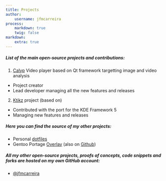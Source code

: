 ```yaml
---
title: Projects
author:
    username: jfmcarreira
process:
    markdown: true
    twig: false
markdown:
    extra: true
---
```


##### List of the main open-source projects and contributions:

1. [Calyp](/projects/calyp) Video player based on Qt framework targetting image and video analysis
  - Project creator
  - Lead developer managing all the new features and releases

2. [Ktikz](https://github.com/jfmcarreira/ktikz) project (based on)
  - Contributed with the port for the KDE Framework 5
  - Managing new features and releases


##### Here you can find the source of my other projects:
- Personal [dotfiles](https://github.com/jfmcarreira/dotfiles)
- Gentoo Portage [Overlay](https://gitweb.gentoo.org/user/carreira.git/) (also on [Github](https://github.com/pixlra/pixlra-gentoo-overlay))


##### All my other open-source projects, proofs of concepts, code snippets and forks are hosted on my own GitHub account:
- [@jfmcarreira](https://github.com/jfmcarreira)
